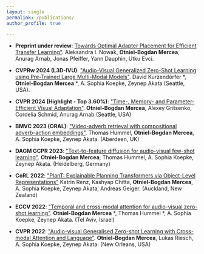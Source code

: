 ```yaml
---
layout: single
permalink: /publications/
author_profile: true

---
```


- **Preprint under review**: [Towards Optimal Adapter Placement for Efficient Transfer Learning"](https://arxiv.org/abs/2410.15858). Aleksandra I. Nowak, **Otniel-Bogdan Mercea**, Anurag Arnab, Jonas Pfeiffer, Yann Dauphin, Utku Evci.


- **CVPRw 2024 (L3D-IVU)**: ["Audio-Visual Generalized Zero-Shot Learning using Pre-Trained Large Multi-Modal Models"](https://arxiv.org/abs/2404.06309). David Kurzendörfer *, **Otniel-Bogdan Mercea** *, A. Sophia Koepke, Zeynep Akata (Seattle, USA).

- **CVPR 2024 (Highlight - Top 3.60%)**: ["Time-, Memory- and Parameter-Efficient Visual Adaptation"](https://arxiv.org/abs/2402.02887). **Otniel-Bogdan Mercea**, Alexey Gritsenko, Cordelia Schmid, Anurag Arnab (Seattle, USA)

- **BMVC 2023 (ORAL)**: ["Video-adverb retrieval with compositional adverb-action embeddings"](https://arxiv.org/abs/2309.15086).  Thomas Hummel, **Otniel-Bogdan Mercea**, A. Sophia Koepke, Zeynep Akata. (Aberdeen, UK)

- **DAGM GCPR 2023**: ["Text-to-feature diffusion for audio-visual few-shot learning"](https://arxiv.org/abs/2309.03869). **Otniel-Bogdan Mercea**, Thomas Hummel, A. Sophia Koepke, Zeynep Akata. (Heidelberg, Germany)

- **CoRL 2022**: ["PlanT: Explainable Planning Transformers via Object-Level Representations"](https://arxiv.org/abs/2210.14222) Katrin Renz, Kashyap Chitta, **Otniel-Bogdan Mercea**, A. Sophia Koepke, Zeynep Akata, Andreas Geiger. (Auckland, New Zealand) 


- **ECCV 2022**: ["Temporal and cross-modal attention for audio-visual zero-shot learning"](https://arxiv.org/abs/2207.09966). **Otniel-Bogdan Mercea** *, Thomas Hummel *, A. Sophia Koepke, Zeynep Akata. (Tel Aviv, Israel)

- **CVPR 2022**: ["Audio-visual Generalised Zero-shot Learning with Cross-modal Attention and Language"](https://arxiv.org/abs/2203.03598). **Otniel-Bogdan Mercea**, Lukas Riesch, A. Sophia Koepke, Zeynep Akata. (New Orleans, USA)


